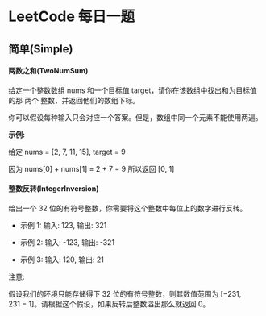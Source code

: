 # LeetCode 每日一题

## 简单(Simple)

#### 两数之和(TwoNumSum)
给定一个整数数组 nums 和一个目标值 target，请你在该数组中找出和为目标值的那 两个 整数，并返回他们的数组下标。

你可以假设每种输入只会对应一个答案。但是，数组中同一个元素不能使用两遍。

**示例:**

给定 nums = [2, 7, 11, 15], target = 9

因为 nums[0] + nums[1] = 2 + 7 = 9
所以返回 [0, 1]

#### 整数反转(IntegerInversion)
给出一个 32 位的有符号整数，你需要将这个整数中每位上的数字进行反转。

* 示例 1: 输入: 123, 输出: 321

* 示例 2: 输入: -123, 输出: -321

* 示例 3: 输入: 120, 输出: 21

注意:

假设我们的环境只能存储得下 32 位的有符号整数，则其数值范围为 [−231,  231 − 1]。请根据这个假设，如果反转后整数溢出那么就返回 0。
